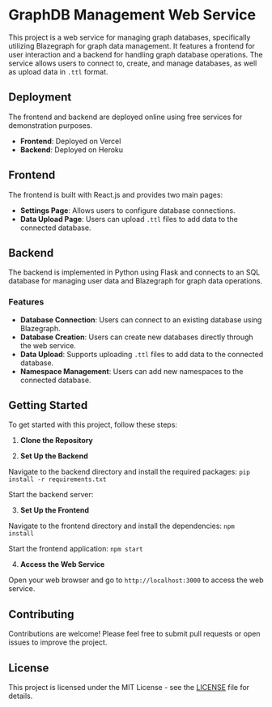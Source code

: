 # GraphDB Management Web Service

This project is a web service for managing graph databases, specifically utilizing Blazegraph for graph data management. It features a frontend for user interaction and a backend for handling graph database operations. The service allows users to connect to, create, and manage databases, as well as upload data in `.ttl` format.

## Deployment

The frontend and backend are deployed online using free services for demonstration purposes. 

- **Frontend**: Deployed on Vercel
- **Backend**: Deployed on Heroku

## Frontend

The frontend is built with React.js and provides two main pages:

- **Settings Page**: Allows users to configure database connections.
- **Data Upload Page**: Users can upload `.ttl` files to add data to the connected database.

## Backend

The backend is implemented in Python using Flask and connects to an SQL database for managing user data and Blazegraph for graph data operations.

### Features

- **Database Connection**: Users can connect to an existing database using Blazegraph.
- **Database Creation**: Users can create new databases directly through the web service.
- **Data Upload**: Supports uploading `.ttl` files to add data to the connected database.
- **Namespace Management**: Users can add new namespaces to the connected database.

## Getting Started

To get started with this project, follow these steps:

1. **Clone the Repository**


2. **Set Up the Backend**

Navigate to the backend directory and install the required packages:
```pip install -r requirements.txt```


Start the backend server:


3. **Set Up the Frontend**

Navigate to the frontend directory and install the dependencies:
```npm install```

Start the frontend application:
```npm start```




4. **Access the Web Service**

Open your web browser and go to `http://localhost:3000` to access the web service.

## Contributing

Contributions are welcome! Please feel free to submit pull requests or open issues to improve the project.

## License

This project is licensed under the MIT License - see the [LICENSE](LICENSE) file for details.